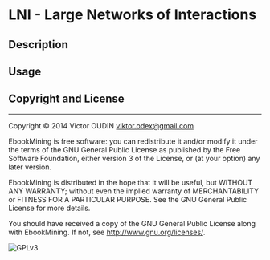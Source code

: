 # LNI - Large Networks of Interactions
## Description

## Usage

## Copyright and License
------------------------
Copyright © 2014 Victor OUDIN <viktor.odex@gmail.com>  

EbookMining is free software: you can redistribute it and/or modify it under the terms of the GNU General Public License as published by the Free Software Foundation, either version 3 of the License, or (at your option) any later version.  

EbookMining is distributed in the hope that it will be useful, but WITHOUT ANY WARRANTY; without even the implied warranty of MERCHANTABILITY or FITNESS FOR A PARTICULAR PURPOSE.  See the GNU General Public License for more details.  

You should have received a copy of the GNU General Public License along with EbookMining.  If not, see <http://www.gnu.org/licenses/>.  

![GPLv3](http://www.gnu.org/graphics/gplv3-88x31.png)
